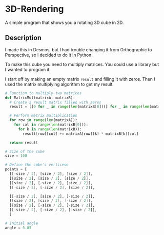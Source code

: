 # 3D-Rendering
A simple program that shows you a rotating 3D cube in 2D.

## Description
I made this in Desmos, but I had trouble changing it from Orthographic to Perspective, so I decided to do it in Python.

To make this cube you need to multiply matrices.
You could use a library but I wanted to program it.

I start off by making an empty matrix `result` and filling it with zeros.
Then I used the matrix multiplying algorithm to get my result.
```py
# Function to multiply two matrices
def MatrixMul(matrixA, matrixB):
  # Create a result matrix filled with zeros
  result = [[0 for _ in range(len(matrixB[0]))] for _ in range(len(matrixA))]

  # Perform matrix multiplication
  for row in range(len(matrixA)):
    for col in range(len(matrixB[0])):
      for k in range(len(matrixB)):
        result[row][col] += matrixA[row][k] * matrixB[k][col]

  return result

```

```py
# Size of the cube
size = 100

# Define the cube's verticese
points = [
  [[-size / 2], [size / 2], [size / 2]],
  [[size / 2], [size / 2], [size / 2]],
  [[size / 2], [-size / 2], [size / 2]],
  [[-size / 2], [-size / 2], [size / 2]],

  [[-size / 2], [size / 2], [-size / 2]],
  [[size / 2], [size / 2], [-size / 2]],
  [[size / 2], [-size / 2], [-size / 2]],
  [[-size / 2], [-size / 2], [-size / 2]],
  ]

# Initial angle
angle = 0.05
```
